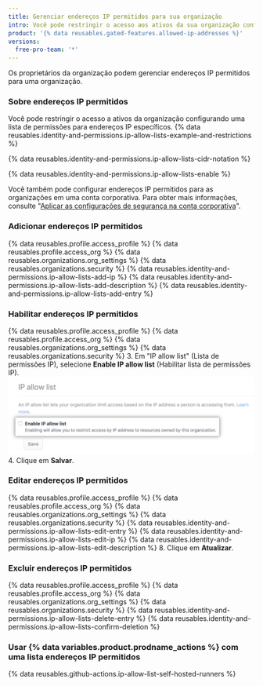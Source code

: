 ```yaml
---
title: Gerenciar endereços IP permitidos para sua organização
intro: Você pode restringir o acesso aos ativos da sua organização configurando uma lista de endereços IP autorizados a se conectar.
product: '{% data reusables.gated-features.allowed-ip-addresses %}'
versions:
  free-pro-team: '*'
---
```


Os proprietários da organização podem gerenciar endereços IP permitidos para uma organização.

### Sobre endereços IP permitidos

Você pode restringir o acesso a ativos da organização configurando uma lista de permissões para endereços IP específicos. {% data reusables.identity-and-permissions.ip-allow-lists-example-and-restrictions %}

{% data reusables.identity-and-permissions.ip-allow-lists-cidr-notation %}

{% data reusables.identity-and-permissions.ip-allow-lists-enable %}

Você também pode configurar endereços IP permitidos para as organizações em uma conta corporativa. Para obter mais informações, consulte "[Aplicar as configurações de segurança na conta corporativa](/github/setting-up-and-managing-your-enterprise-account/enforcing-security-settings-in-your-enterprise-account#managing-allowed-ip-addresses-for-organizations-in-your-enterprise-account)".

### Adicionar endereços IP permitidos

{% data reusables.profile.access_profile %}
{% data reusables.profile.access_org %}
{% data reusables.organizations.org_settings %}
{% data reusables.organizations.security %}
{% data reusables.identity-and-permissions.ip-allow-lists-add-ip %}
{% data reusables.identity-and-permissions.ip-allow-lists-add-description %}
{% data reusables.identity-and-permissions.ip-allow-lists-add-entry %}

### Habilitar endereços IP permitidos

{% data reusables.profile.access_profile %}
{% data reusables.profile.access_org %}
{% data reusables.organizations.org_settings %}
{% data reusables.organizations.security %}
3. Em "IP allow list" (Lista de permissões IP), selecione **Enable IP allow list** (Habilitar lista de permissões IP). ![Caixa de seleção para permitir endereços IP](/assets/images/help/security/enable-ip-allowlist-organization-checkbox.png)
4. Clique em **Salvar**.

### Editar endereços IP permitidos

{% data reusables.profile.access_profile %}
{% data reusables.profile.access_org %}
{% data reusables.organizations.org_settings %}
{% data reusables.organizations.security %}
{% data reusables.identity-and-permissions.ip-allow-lists-edit-entry %}
{% data reusables.identity-and-permissions.ip-allow-lists-edit-ip %}
{% data reusables.identity-and-permissions.ip-allow-lists-edit-description %}
8. Clique em **Atualizar**.

### Excluir endereços IP permitidos

{% data reusables.profile.access_profile %}
{% data reusables.profile.access_org %}
{% data reusables.organizations.org_settings %}
{% data reusables.organizations.security %}
{% data reusables.identity-and-permissions.ip-allow-lists-delete-entry %}
{% data reusables.identity-and-permissions.ip-allow-lists-confirm-deletion %}

### Usar {% data variables.product.prodname_actions %} com uma lista endereços IP permitidos

{% data reusables.github-actions.ip-allow-list-self-hosted-runners %}
